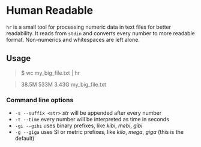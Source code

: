 # Human Readable
`hr` is a small tool for processing numeric data in text files for better readability.
It reads from `stdin` and converts every number to more readable format. Non-numerics and whitespaces are left alone.

## Usage

> $ wc my_big_file.txt | hr 

> 38.5M   533M 3.43G my_big_file.txt

### Command line options
* `-s --suffix <str>` _str_ will be appended after every number
* `-t --time` every number will be interpreted as time in seconds
* `-gi --gibi` uses binary prefixes, like _kibi_, _mebi_, _gibi_
* `-g --giga` uses SI or metric prefixes, like _kilo_, _mega_, _giga_ (this is the default)
